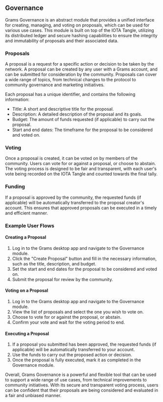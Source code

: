 
## Governance

Grams Governance is an abstract module that provides a unified interface for creating, managing, and voting on proposals, which can be used for various use cases. This module is built on top of the IOTA Tangle, utilizing its distributed ledger and secure hashing capabilities to ensure the integrity and immutability of proposals and their associated data.

### Proposals

A proposal is a request for a specific action or decision to be taken by the network. A proposal can be created by any user with a Grams account, and can be submitted for consideration by the community. Proposals can cover a wide range of topics, from technical changes to the protocol to community governance and marketing initiatives.

Each proposal has a unique identifier, and contains the following information:

-   Title: A short and descriptive title for the proposal.
-   Description: A detailed description of the proposal and its goals.
-   Budget: The amount of funds requested (if applicable) to carry out the proposal.
-   Start and end dates: The timeframe for the proposal to be considered and voted on.

### Voting

Once a proposal is created, it can be voted on by members of the community. Users can vote for or against a proposal, or choose to abstain. The voting process is designed to be fair and transparent, with each user's vote being recorded on the IOTA Tangle and counted towards the final tally.

### Funding

If a proposal is approved by the community, the requested funds (if applicable) will be automatically transferred to the proposal creator's account. This ensures that approved proposals can be executed in a timely and efficient manner.

### Example User Flows

#### Creating a Proposal

1.  Log in to the Grams desktop app and navigate to the Governance module.
2.  Click the "Create Proposal" button and fill in the necessary information, such as the title, description, and budget.
3.  Set the start and end dates for the proposal to be considered and voted on.
4.  Submit the proposal for review by the community.

#### Voting on a Proposal

1.  Log in to the Grams desktop app and navigate to the Governance module.
2.  View the list of proposals and select the one you wish to vote on.
3.  Choose to vote for or against the proposal, or abstain.
4.  Confirm your vote and wait for the voting period to end.

#### Executing a Proposal

1.  If a proposal you submitted has been approved, the requested funds (if applicable) will be automatically transferred to your account.
2.  Use the funds to carry out the proposed action or decision.
3.  Once the proposal is fully executed, mark it as completed in the Governance module.

Overall, Grams Governance is a powerful and flexible tool that can be used to support a wide range of use cases, from technical improvements to community initiatives. With its secure and transparent voting process, users can be confident that their proposals are being considered and evaluated in a fair and unbiased manner.
